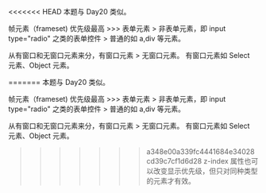 <<<<<<< HEAD
本题与 Day20 类似。

帧元素（frameset) 优先级最高 >>> 表单元素 > 非表单元素，即 input type="radio" 之类的表单控件 > 普通的如 a,div 等元素。

从有窗口和无窗口元素来分，有窗口元素 > 无窗口元素。
有窗口元素如 Select 元素、Object 元素。

=======
本题与 Day20 类似。

帧元素（frameset) 优先级最高 >>> 表单元素 > 非表单元素，即 input type="radio" 之类的表单控件 > 普通的如 a,div 等元素。

从有窗口和无窗口元素来分，有窗口元素 > 无窗口元素。
有窗口元素如 Select 元素、Object 元素。

>>>>>>> a348e00a339fc4441684e34028cd39c7cf1d6d28
z-index 属性也可以改变显示优先级，但只对同种类型的元素才有效。